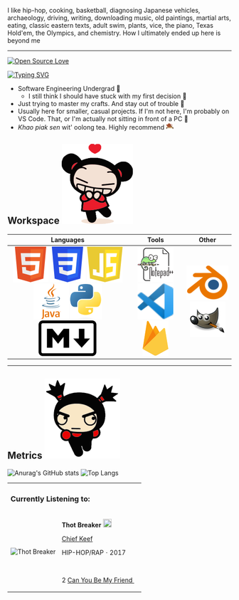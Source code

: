 I like hip-hop, cooking, basketball, diagnosing Japanese vehicles, archaeology, driving, writing, downloading music, old paintings, martial arts, eating, classic eastern texts, adult swim, plants, vice, the piano, Texas Hold'em, the Olympics, and chemistry. How I ultimately ended up here is beyond me
***

[![Open Source Love](https://badges.frapsoft.com/os/v2/open-source-150x25.png?v=103)](https://github.com/RoyalTomb)

[![Typing SVG](https://readme-typing-svg.herokuapp.com?font=Fira+Code&duration=4000&pause=1000&color=6C4B76&vCenter=true&width=435&lines=Wassup+%F0%9F%97%BA%EF%B8%8F)](https://git.io/typing-svg)

- Software Engineering Undergrad :watermelon:
    - I still think I should have stuck with my first decision :tooth:
- Just trying to master my crafts. And stay out of trouble :seedling:
- Usually here for smaller, casual projects. If I'm not here, I'm probably on VS Code. That, or I'm actually not sitting in front of a PC :sunflower:
- _Khao piak sen_ wit' oolong tea. Highly recommend ![Oolong Tea](/images/oolong_tea.png "Oolong Tea")

## Workspace ![First Heading Image](/images/h_01.svg "Welcome to my workspace")

| Languages                                                  | Tools | Other |
|    :----:                                                  |    :----:   |    :----:   |
|    [![HTML5 icon](/images/icons/html.svg "HTML5")](https://html.com/) [![CSS icon](/images/icons/css.svg "CSS3")](https://www.geeksforgeeks.org/css/) [![JavaScript icon](/images/icons/javascript.svg "JavaScript")](https://www.javascript.com/) [![Java icon](/images/icons/java.svg "Java")](https://www.java.com/en/)  [![Python icon](/images/icons/python.svg "Python")](https://www.python.org/) [![Markdown icon](/images/icons/markdown.svg "Markdown")](https://www.markdownguide.org/)   |    [![Notepad++ icon](/images/icons/notepad++.svg "Notepad++")](https://notepad-plus-plus.org/) [![VS Code icon](/images/icons/vs_code.svg "VS Code")](https://code.visualstudio.com/) [![Firebase icon](/images/icons/firebase.svg "Google Firebase")](https://firebase.google.com/) | [![Blender icon](/images/icons/blender.svg "Blender v 2.80")](https://www.blender.org/) [![GIMP icon](/images/icons/gimp.svg "GIMP 2.10.12")](https://www.gimp.org/) |
***

## Metrics ![Second Heading Image](/images/h_02.svg "See my metrics")

![Anurag's GitHub stats](https://github-readme-stats.vercel.app/api?username=RoyalTomb&theme=material-palenight&show_icons=true)  ![Top Langs](https://github-readme-stats.vercel.app/api/top-langs/?username=RoyalTomb&theme=material-palenight)

<table>
<tr>
<td colspan = "2"><h3>Currently Listening to:</h3></td>
</tr>
<tr>
<td> <img src="https://is1-ssl.mzstatic.com/image/thumb/Music116/v4/9c/8d/88/9c8d8848-8b0c-6653-68e2-add0f66a0d23/853499007308.jpg/632x632bb-60.jpg" alt="Thot Breaker" width="225" height="225"> 
</td>
<td>
<p><b>Thot Breaker </b><img src="https://help.apple.com/assets/61E8978F5D1DCE4C5971BF42/61E8978F5D1DCE4C5971BF49/en_US/b144a5415d0e593aca03b3a7e40b810e.png" width="19px" height="19px">
</p>
<a href="https://music.apple.com/us/artist/chief-keef/516663045">Chief Keef</a>
<p>
HIP-HOP/RAP · 2017
</p>
<br>
<p>
2  
<a href="https://music.apple.com/us/album/thot-breaker/1613970386?i=1613970393">
Can You Be My Friend
</a>
<img src="https://help.apple.com/assets/61E8978F5D1DCE4C5971BF42/61E8978F5D1DCE4C5971BF49/en_US/b144a5415d0e593aca03b3a7e40b810e.png" width="9px" height="9px">
</p>
</td>
</tr>
</table>
